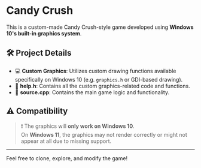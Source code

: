 # Candy Crush

This is a custom-made Candy Crush-style game developed using **Windows 10's built-in graphics system**.

## 🛠 Project Details

- 💻 **Custom Graphics**: Utilizes custom drawing functions available specifically on Windows 10 (e.g. `graphics.h` or GDI-based drawing).
- 📁 **help.h**: Contains all the custom graphics-related code and functions.
- 📄 **source.cpp**: Contains the main game logic and functionality.

## ⚠️ Compatibility

> ❗ The graphics will **only work on Windows 10**.  
> On **Windows 11**, the graphics may not render correctly or might not appear at all due to missing support.

---

Feel free to clone, explore, and modify the game!

